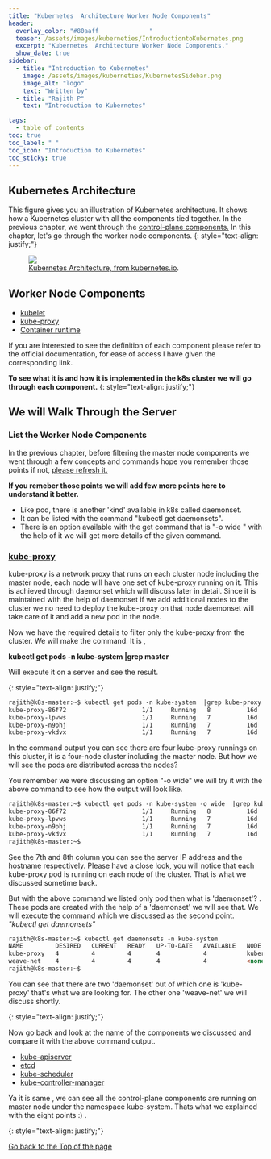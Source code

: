 ```yaml
---
title: "Kubernetes  Architecture Worker Node Components"
header:
  overlay_color: "#80aaff              "
  teaser: /assets/images/kuberneties/IntroductiontoKubernetes.png
  excerpt: "Kubernetes  Architecture Worker Node Components."
  show_date: true
sidebar:
  - title: "Introduction to Kubernetes"
    image: /assets/images/kuberneties/KubernetesSidebar.png
    image_alt: "logo"
    text: "Written by"
  - title: "Rajith P"
    text: "Introduction to Kubernetes"

tags:
  - table of contents
toc: true
toc_label: " "
toc_icon: "Introduction to Kubernetes"
toc_sticky: true
---
```


## Kubernetes Architecture
This figure gives you an illustration of Kubernetes architecture. It shows how a Kubernetes cluster with all the components tied together.
In the previous chapter, we went through the [control-plane components.](https://mangodairy.github.io/mytest/Kubernetes/KubernetesPart2/) In this chapter, let's go through the worker node components.
{: style="text-align: justify;"}

<figure>
	<a href="https://d33wubrfki0l68.cloudfront.net/2475489eaf20163ec0f54ddc1d92aa8d4c87c96b/e7c81/images/docs/components-of-kubernetes.svg"><img src="https://d33wubrfki0l68.cloudfront.net/2475489eaf20163ec0f54ddc1d92aa8d4c87c96b/e7c81/images/docs/components-of-kubernetes.svg"></a>
	<figcaption><a href="https://kubernetes.io/docs/concepts/overview/components/" title="Kubernetes Architecture, on kubernetes.io">Kubernetes Architecture, from kubernetes.io</a>.</figcaption>
</figure>

## Worker Node Components

* [kubelet](https://kubernetes.io/docs/concepts/overview/components/#kubelet)
* [kube-proxy](https://kubernetes.io/docs/concepts/overview/components/#kube-proxy)
* [Container runtime](https://kubernetes.io/docs/concepts/overview/components/#container-runtime)

If you are interested to see the definition of each component please refer to the official documentation, for ease of access I have given the corresponding link.

**To see what it is and how it is implemented in the k8s cluster we will go through each component.**
{: style="text-align: justify;"}
## We will Walk Through the Server

### List the Worker Node Components

In the previous chapter, before filtering the master node components we went through a few concepts and commands hope you remember those points if not, [please refresh it.  ](https://mangodairy.github.io/mytest/Kubernetes/KubernetesPart2/#list-the-control-plane-components)

**If you remeber those points we will add few more points here to understand it better.**

* Like pod, there is another 'kind' available in k8s called daemonset.
* It can be listed with the command  "kubectl get daemonsets".
* There is an option available with the get command that is "-o wide " with the help of it we will get more details of the given command.

### [kube-proxy](https://kubernetes.io/docs/concepts/overview/components/#kube-proxy)

kube-proxy is a network proxy that runs on each cluster node including the master node, each node will have one set of kube-proxy running on it. This is achieved through daemonset which will discuss later in detail. Since it is maintained with the help of daemonset if we add additional nodes to the cluster we no need to deploy the kube-proxy on that node daemonset will take care of it and add a new pod in the node.

Now we have the required details to filter only the kube-proxy from the cluster. 
We will make the command. It is ,

**kubectl get pods -n kube-system  |grep master**

Will execute it on a server and see the result.

{: style="text-align: justify;"}
```markdown
rajith@k8s-master:~$ kubectl get pods -n kube-system  |grep kube-proxy
kube-proxy-86f72                     1/1     Running   8          16d
kube-proxy-lpvws                     1/1     Running   7          16d
kube-proxy-n9phj                     1/1     Running   7          16d
kube-proxy-vkdvx                     1/1     Running   7          16d
```
In the command output you can see there are four kube-proxy runnings on this cluster, it is a four-node cluster including the master node. But how we will see the pods are distributed across the nodes?

You remember we were discussing an option "-o wide" we will try it with the above command to see how the output will look like.
```markdown
rajith@k8s-master:~$ kubectl get pods -n kube-system -o wide  |grep kube-proxy
kube-proxy-86f72                     1/1     Running   8          16d   192.168.50.11   node-1       <none>           <none>
kube-proxy-lpvws                     1/1     Running   7          16d   192.168.50.13   node-3       <none>           <none>
kube-proxy-n9phj                     1/1     Running   7          16d   192.168.50.12   node-2       <none>           <none>
kube-proxy-vkdvx                     1/1     Running   7          16d   192.168.50.10   k8s-master   <none>           <none>
rajith@k8s-master:~$ 
```
See the 7th and 8th column you can see the server IP address and the hostname respectively. Please have a close look, you will notice that each kube-proxy pod is running on each node of the cluster. That is what we discussed sometime back.

But with the above command we listed only pod then what is 'daemonset'? . These pods are created with the help of a 'daemonset' we will see that.
We will execute the command which we discussed as the second point. *"kubectl get daemonsets"*

```markdown
rajith@k8s-master:~$ kubectl get daemonsets -n kube-system 
NAME         DESIRED   CURRENT   READY   UP-TO-DATE   AVAILABLE   NODE SELECTOR            AGE
kube-proxy   4         4         4       4            4           kubernetes.io/os=linux   16d
weave-net    4         4         4       4            4           <none>                   16d
rajith@k8s-master:~$ 
```
You can see that there are two 'daemonset' out of which one is 'kube-proxy' that's what we are looking for. The other one 'weave-net' we will discuss shortly.

{: style="text-align: justify;"}

Now go back and look at the name of the components we discussed and compare it with the above command output.

* [kube-apiserver](https://kubernetes.io/docs/concepts/overview/components/#kube-apiserver)
* [etcd](https://kubernetes.io/docs/concepts/overview/components/#etcd)
* [kube-scheduler](https://kubernetes.io/docs/concepts/overview/components/#kube-scheduler)
* [kube-controller-manager](https://kubernetes.io/docs/concepts/overview/components/#kube-controller-manager)

Ya it is same , we can see all the control-plane components are running on master node under the namespace kube-system. Thats what we explained with the eight points :) . 

{: style="text-align: justify;"}



<div markdown="0"><a href="#" class="btn btn--success">Go back to the Top of the page </a></div>



